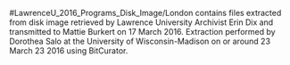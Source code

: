 #LawrenceU_2016_Programs_Disk_Image/London
contains files extracted from disk image retrieved by Lawrence University Archivist Erin Dix and transmitted to Mattie Burkert on 17 March 2016. Extraction performed by Dorothea Salo at the University of Wisconsin-Madison on or around 23 March 23 2016 using BitCurator. 
